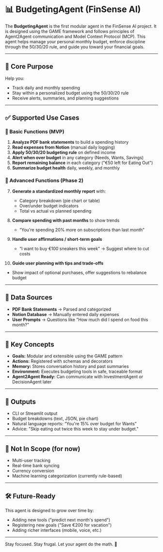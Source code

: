 # 📊 BudgetingAgent (FinSense AI)

The **BudgetingAgent** is the first modular agent in the FinSense AI project. It is designed using the GAME framework and follows principles of Agent2Agent communication and Model Context Protocol (MCP). This agent helps manage your personal monthly budget, enforce discipline through the 50/30/20 rule, and guide you toward your financial goals.

---

## 🎯 Core Purpose
Help you:
- Track daily and monthly spending
- Stay within a personalized budget using the 50/30/20 rule
- Receive alerts, summaries, and planning suggestions

---

## ✅ Supported Use Cases

### 🔹 Basic Functions (MVP)
1. **Analyze PDF bank statements** to build a spending history
2. **Read expenses from Notion** (manual daily logging)
3. **Apply 50/30/20 budgeting rule** on defined income
4. **Alert when over budget** in any category (Needs, Wants, Savings)
5. **Report remaining balance** in each category ("€50 left for Eating Out")
6. **Summarize budget health** daily, weekly, and monthly

### 🔹 Advanced Functions (Phase 2)
7. **Generate a standardized monthly report** with:
   - Category breakdown (pie chart or table)
   - Over/under budget indicators
   - Total vs actual vs planned spending

8. **Compare spending with past months** to show trends
   - “You're spending 20% more on subscriptions than last month”

9. **Handle user affirmations / short-term goals**
   - “I want to buy €100 sneakers this week” → Suggest where to cut costs

10. **Guide user planning with tips and trade-offs**
   - Show impact of optional purchases, offer suggestions to rebalance budget

---

## 🔧 Data Sources
- **PDF Bank Statements** → Parsed and categorized
- **Notion Database** → Manually entered daily expenses
- **User Prompts** → Questions like "How much did I spend on food this month?"

---

## 🧠 Key Concepts
- **Goals:** Modular and extensible using the GAME pattern
- **Actions:** Registered with schemas and decorators
- **Memory:** Stores conversation history and past summaries
- **Environment:** Executes budgeting tools in safe, traceable format
- **Agent2Agent Ready:** Can communicate with InvestmentAgent or DecisionAgent later

---

## 🔄 Outputs
- CLI or Streamlit output
- Budget breakdowns (text, JSON, pie chart)
- Natural language reports: “You're 15% over budget for Wants”
- Advice: "Skip eating out twice this week to stay under budget."

---

## 🚫 Not In Scope (for now)
- Multi-user tracking
- Real-time bank syncing
- Currency conversion
- Machine learning categorization (currently rule-based)

---

## 🛠 Future-Ready
This agent is designed to grow over time by:
- Adding new tools ("predict next month's spend")
- Registering new goals ("Save €200 for vacation")
- Adding richer interfaces (mobile, voice, etc.)

---

Stay focused. Stay frugal. Let your agent do the math. 💸

